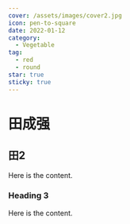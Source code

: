 ```yaml
---
cover: /assets/images/cover2.jpg
icon: pen-to-square
date: 2022-01-12
category:
  - Vegetable
tag:
  - red
  - round
star: true
sticky: true
---
```


# 田成强

## 田2

Here is the content.

### Heading 3

Here is the content.
